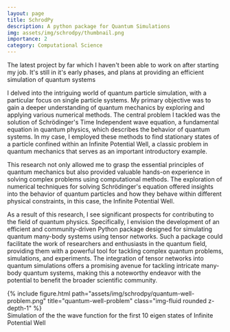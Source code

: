 ```yaml
---
layout: page
title: SchrodPy
description: A python package for Quantum Simulations
img: assets/img/schrodpy/thumbnail.png
importance: 2
category: Computational Science
---
```


The latest project by far which I haven't been able to work on after starting my job. It's still in it's early phases, and plans at providing an efficient
simulation of quantum systems

I delved into the intriguing world of quantum particle simulation, with a particular focus on single particle systems. My primary objective was to gain a deeper understanding of quantum mechanics by exploring and applying various numerical methods. The central problem I tackled was the solution of Schrödinger's Time Independent wave equation, a fundamental equation in quantum physics, which describes the behavior of quantum systems. In my case, I employed these methods to find stationary states of a particle confined within an Infinite Potential Well, a classic problem in quantum mechanics that serves as an important introductory example.

This research not only allowed me to grasp the essential principles of quantum mechanics but also provided valuable hands-on experience in solving complex problems using computational methods. The exploration of numerical techniques for solving Schrödinger's equation offered insights into the behavior of quantum particles and how they behave within different physical constraints, in this case, the Infinite Potential Well.

As a result of this research, I see significant prospects for contributing to the field of quantum physics. Specifically, I envision the development of an efficient and community-driven Python package designed for simulating quantum many-body systems using tensor networks. Such a package could facilitate the work of researchers and enthusiasts in the quantum field, providing them with a powerful tool for tackling complex quantum problems, simulations, and experiments. The integration of tensor networks into quantum simulations offers a promising avenue for tackling intricate many-body quantum systems, making this a noteworthy endeavor with the potential to benefit the broader scientific community.

<div class="row">
    <div class="col-sm mt-3 mt-md-0">
        {% include figure.html path="assets/img/schrodpy/quantum-well-problem.png" title="quantum-well-problem" class="img-fluid rounded z-depth-1" %}
    </div>
</div>
<div class="caption">
    Simulation of the the wave function for the first 10 eigen states of Infinite Potential Well
</div>
